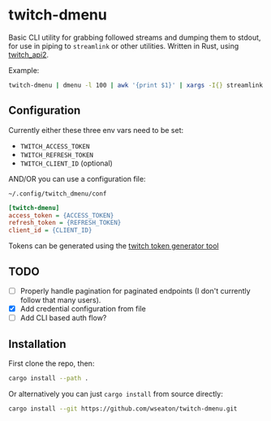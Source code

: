 
# twitch-dmenu

Basic CLI utility for grabbing followed streams and dumping them to stdout, for use in piping to `streamlink` or other utilities. Written in Rust, using [twitch_api2](https://github.com/Emilgardis/twitch_api2).

Example:

```sh
twitch-dmenu | dmenu -l 100 | awk '{print $1}' | xargs -I{} streamlink twitch.tv/{} best --player mpv
```

## Configuration

Currently either these three env vars need to be set:

* `TWITCH_ACCESS_TOKEN`
* `TWITCH_REFRESH_TOKEN`
* `TWITCH_CLIENT_ID` (optional)

AND/OR you can use a configuration file:

`~/.config/twitch_dmenu/conf`

```ini
[twitch-dmenu]
access_token = {ACCESS_TOKEN}
refresh_token = {REFRESH_TOKEN}
client_id = {CLIENT_ID}
```

Tokens can be generated using the [twitch token generator tool](https://twitchtokengenerator.com/)

## TODO

* [ ] Properly handle pagination for paginated endpoints (I don't currently follow that many users).
* [x] Add credential configuration from file
* [ ] Add CLI based auth flow?

## Installation

First clone the repo, then:

```sh
cargo install --path .
```

Or alternatively you can just `cargo install` from source directly:

```sh
cargo install --git https://github.com/wseaton/twitch-dmenu.git  
```